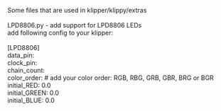 Some files that are used in klipper/klippy/extras <br>
<br>
LPD8806.py - add support for LPD8806 LEDs <br>
add following config to your klipper: <br>
<br>
[LPD8806] <br>
data_pin: <br>
clock_pin: <br>
chain_count: <br>
color_order: # add your color order: RGB, RBG, GRB, GBR, BRG or BGR <br>
initial_RED: 0.0 <br>
initial_GREEN: 0.0 <br>
initial_BLUE: 0.0 <br>
